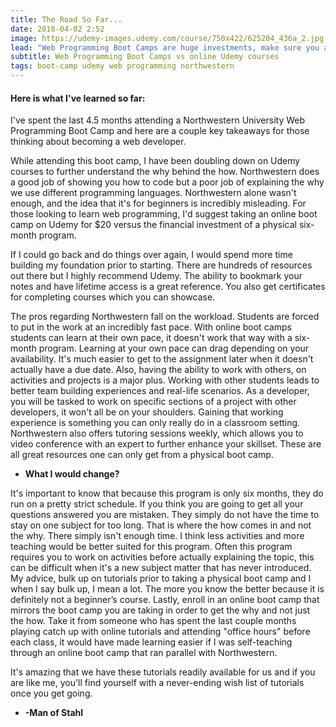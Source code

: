 ```yaml
---
title: The Road So Far... 
date: 2018-04-02 2:52
image: https://udemy-images.udemy.com/course/750x422/625204_436a_2.jpg
lead: "Web Programming Boot Camps are huge investments, make sure you are in the know before enrolling." 
subtitle: Web Programming Boot Camps vs online Udemy courses
tags: boot-camp udemy web programming northwestern
---
```

#### Here is what I've learned so far:
I've spent the last 4.5 months attending a Northwestern University Web Programming Boot Camp and here are a couple key takeaways for those thinking about becoming a web developer. 

While attending this boot camp, I have been doubling down on Udemy courses to further understand the why behind the how.  Northwestern does a good job of showing you how to code but a poor job of explaining the why we use different programming languages.  Northwestern alone wasn't enough, and the idea that it's for beginners is incredibly misleading.  For those looking to learn web programming, I'd suggest taking an online boot camp on Udemy for $20 versus the financial investment of a physical six-month program.  

If I could go back and do things over again, I would spend more time building my foundation prior to starting. There are hundreds of resources out there but I highly recommend Udemy. The ability to bookmark your notes and have lifetime access is a great reference. You also get certificates for completing courses which you can showcase.  

The pros regarding Northwestern fall on the workload.  Students are forced to put in the work at an incredibly fast pace. With online boot camps students can learn at their own pace, it doesn't work that way with a six-month program. Learning at your own pace can drag depending on your availability. It's much easier to get to the assignment later when it doesn't actually have a due date. Also, having the ability to work with others, on activities and projects is a major plus. Working with other students leads to better team building experiences and real-life scenarios. As a developer, you will be tasked to work on specific sections of a project with other developers, it won't all be on your shoulders. Gaining that working experience is something you can only really do in a classroom setting. Northwestern also offers tutoring sessions weekly, which allows you to video conference with an expert to further enhance your skillset. These are all great resources one can only get from a physical boot camp.   

- **What I would change?** 

It's important to know that because this program is only six months, they do run on a pretty strict schedule. If you think you are going to get all your questions answered you are mistaken. They simply do not have the time to stay on one subject for too long. That is where the how comes in and not the why. There simply isn't enough time. I think less activities and more teaching would be better suited for this program. Often this program requires you to work on activities before actually explaining the topic, this can be difficult when it's a new subject matter that has never introduced. My advice, bulk up on tutorials prior to taking a physical boot camp and I when I say bulk up, I mean a lot. The more you know the better because it is definitely not a beginner’s course. Lastly, enroll in an online boot camp that mirrors the boot camp you are taking in order to get the why and not just the how. Take it from someone who has spent the last couple months playing catch up with online tutorials and attending "office hours" before each class, it would have made learning easier if I was self-teaching through an online boot camp that ran parallel with Northwestern.  

It's amazing that we have these tutorials readily available for us and if you are like me, you'll find yourself with a never-ending wish list of tutorials once you get going.  

- **-Man of Stahl**         
 
    